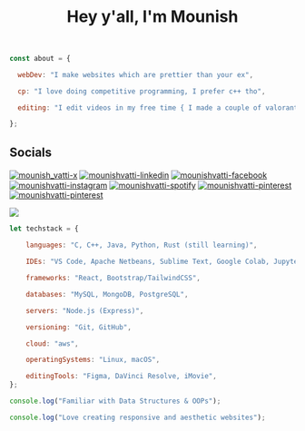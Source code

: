 
<h1 align="center">Hey y'all, I'm Mounish</h1>
<br>

```javascript
const about = {

  webDev: "I make websites which are prettier than your ex",

  cp: "I love doing competitive programming, I prefer c++ tho",

  editing: "I edit videos in my free time { I made a couple of valorant montages }"

};
```
<h2 align="left">Socials</h2>
<p align="left">  
  <a href="https://twitter.com/mounish_vatti" target="blank"><img align="center" src="https://img.shields.io/badge/Twitter-1D9BF0.svg?style=for-the-badge&logo=Twitter&logoColor=white" alt="mounish_vatti-x"/></a>
  <a href="https://linkedin.com/in/mounish-vatti" target="blank"><img align="center" src="https://img.shields.io/badge/LinkedIn-0A66C2.svg?style=for-the-badge&logo=LinkedIn&logoColor=white" alt="mounishvatti-linkedin"/></a>
  <a href="https://fb.com/mounishvatti" target="blank"><img align="center" src="https://img.shields.io/badge/Facebook-0866FF.svg?style=for-the-badge&logo=Facebook&logoColor=white" alt="mounishvatti-facebook"/></a>
  <a href="https://instagram.com/mounishvatti" target="blank"><img align="center" src="https://img.shields.io/badge/Instagram-E4405F.svg?style=for-the-badge&logo=Instagram&logoColor=white" alt="mounishvatti-instagram"/></a>
   <a href="https://open.spotify.com/user/31uh3iakw6f22gizodj7rp2w5wum?si=51f19191fcfd455c" target="blank"><img align="center" src="https://img.shields.io/badge/Spotify-1DB954.svg?style=for-the-badge&logo=Spotify&logoColor=white" alt="mounishvatti-spotify"/></a>
  <a href="https://pin.it/kzsFeU0ir" target="blank"><img align="center" src="https://img.shields.io/badge/Pinterest-BD081C.svg?style=for-the-badge&logo=Pinterest&logoColor=white" alt="mounishvatti-pinterest"/></a>
  <a href="https://leetcode.com/mounishvatti/" target="blank"><img align="center" src="https://img.shields.io/badge/LeetCode-FFA116.svg?style=for-the-badge&logo=LeetCode&logoColor=white" alt="mounishvatti-pinterest"/></a>
  
  ![](https://dcbadge.vercel.app/api/shield/767721020588556319)
</p>

```javascript
let techstack = {

    languages: "C, C++, Java, Python, Rust (still learning)",

    IDEs: "VS Code, Apache Netbeans, Sublime Text, Google Colab, Jupyter Notebook",

    frameworks: "React, Bootstrap/TailwindCSS",

    databases: "MySQL, MongoDB, PostgreSQL",

    servers: "Node.js (Express)",

    versioning: "Git, GitHub",

    cloud: "aws",

    operatingSystems: "Linux, macOS",

    editingTools: "Figma, DaVinci Resolve, iMovie",
};

console.log("Familiar with Data Structures & OOPs");

console.log("Love creating responsive and aesthetic websites");
```
